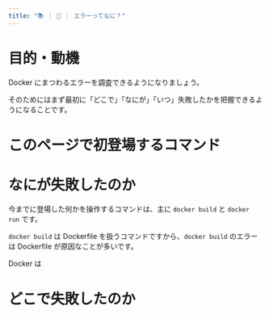 ```yaml
---
title: "📚 ｜ 🐳 ｜ エラーってなに？"
---
```


# 目的・動機
Docker にまつわるエラーを調査できるようになりましょう。

そのためにはまず最初に「どこで」「なにが」「いつ」失敗したかを把握できるようになることです。

# このページで初登場するコマンド

# なにが失敗したのか
今までに登場した何かを操作するコマンドは、主に `docker build` と `docker run` です。

`docker build` は Dockerfile を扱うコマンドですから、`docker build` のエラーは Dockerfile が原因なことが多いです。


Docker は

# どこで失敗したのか

